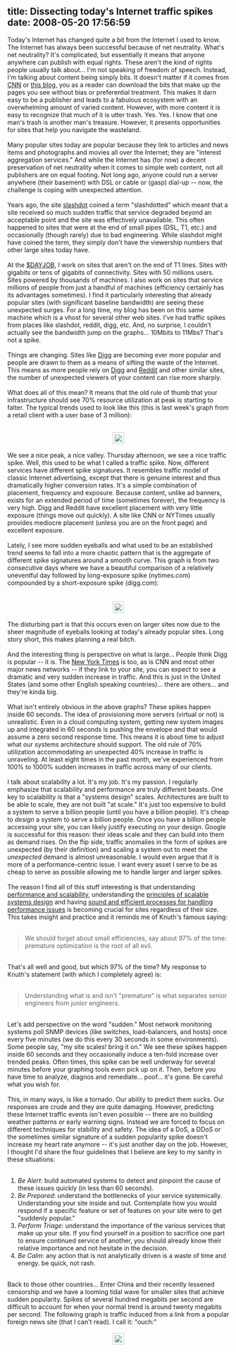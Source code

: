 title: Dissecting today's Internet traffic spikes
date: 2008-05-20 17:56:59
---

Today's Internet has changed quite a bit from the Internet I used to know.  The Internet has always been successful because of net neutrality.  What's net neutrality?  It's complicated, but essentially it means that anyone anywhere can publish with equal rights.  These aren't the kind of rights people usually talk about... I'm not speaking of freedom of speech.  Instead, I'm talking about content being simply bits.  It doesn't matter if it comes from <a href="http://cnn.com/">CNN</a> or <a href="http://lethargy.org/">this blog</a>, you as a reader can download the bits that make up the pages you see without bias or preferential treatment.  This makes it darn easy to be a publisher and leads to a fabulous ecosystem with an overwhelming amount of varied content.  However, with more content it is easy to recognize that much of it is utter trash.  Yes. Yes. I know that one man's trash is another man's treasure.  However, it presents opportunities for sites that help you navigate the wasteland.<br /><br />Many popular sites today are popular because they link to articles and news items and photographs and movies all over the Internet; they are "interest aggregation services."  And while the Internet has (for now) a decent preservation of net neutrality when it comes to simple web content, not all publishers are on equal footing.  Not long ago, anyone could run a server anywhere (their basement) with DSL or cable or (gasp) dial-up -- now, the challenge is coping with unexpected attention.<br /><br />Years ago, the site <a href="http://slashdot.org/">slashdot</a> coined a term "slashdotted" which meant that a site received so much sudden traffic that service degraded beyond an acceptable point and the site was effectively unavailable.  This often happened to sites that were at the end of small pipes (DSL, T1, etc.) and occasionally (though rarely) due to bad engineering.  While slashdot might have coined the term, they simply don't have the viewership numbers that other large sites today have.<br /><br />At the <a href="http://omniti.com/">$DAYJOB</a>, I work on sites that aren't on the end of T1 lines.  Sites with gigabits or tens of gigabits of connectivity.  Sites with 50 millions users.  Sites powered by thousands of machines. I also work on sites that service millions of people from just a handful of machines (efficiency certainly has its advantages sometimes).  I find it particularly interesting that already popular sites (with significant baseline bandwidth) are seeing these unexpected surges.  For a long time, my blog has been on this same machine which is a vhost for several other web sites.  I've had traffic spikes from places like slashdot, reddit, digg, etc.  And, no surprise, I couldn't actually see the bandwidth jump on the graphs... 10Mbits to 11Mbs?  That's not a spike.<br /><br />Things are changing.  Sites like <a href="http://digg.com/">Digg</a> are becoming ever more popular and people are drawn to them as a means of sifting the waste of the Internet.   This means as more people rely on <a href="http://digg.com/">Digg</a> and <a href="http://reddit.com/">Reddit</a> and other similar sites, the number of unexpected viewers of your content can rise more sharply.<br /><br />What does all of this mean?  It means that the old rule of thumb that your infrastructure should see 70% resource utilization at peak is starting to falter.  The typical trends used to look like this (this is last week's graph from a retail client with a user base of 3 million):<br /><br /><div align="center"><img style="border: 1px solid rgb(200, 200, 200); padding: 4px; max-width: 800px;" src="http://www.lethargy.org/%7Ejesus/uploads/Picture%201.png" /><br /><div align="left"><br />We see a nice peak, a nice valley.  Thursday afternoon, we see a nice traffic spike.  Well, this used to be what I called a traffic spike.  Now, different services have different spike signatures.  It resembles traffic model of classic Internet advertising, except that there is genuine interest and thus dramatically higher conversion rates.  It's a simple combination of placement, frequency and exposure.  Because content, unlike ad banners, exists for an extended period of time (sometimes forever), the frequency is very high.  Digg and Reddit have excellent placement with very little exposure (things move out quickly).  A site like CNN or NYTimes usually provides mediocre placement (unless you are on the front page) and excellent exposure.<br /><br />Lately, I see more sudden eyeballs and what used to be an established trend seems to fall into a more chaotic pattern that is the aggregate of different spike signatures around a smooth curve.  This graph is from two consecutive days where we have a beautiful comparison of a relatively uneventful day followed by long-exposure spike (nytimes.com) compounded by a short-exposure spike (digg.com):<br /><br /><br /><div align="center"><img style="border: 1px solid rgb(200, 200, 200); padding: 4px; max-width: 800px;" src="http://www.lethargy.org/%7Ejesus/uploads/graph.png" /><br /></div><br />The disturbing part is that this occurs even on larger sites now due to the sheer magnitude of eyeballs looking at today's already popular sites.  Long story short, this makes planning a real bitch.<br /><br />And the interesting thing is perspective on what is large...  People think Digg is popular -- it is.  The <a href="http://nytimes.com/">New York Times</a> is too, as is CNN and most other major news networks -- if they link to your site, you can expect to see a dramatic and very sudden increase in traffic. And this is just in the United States (and some other English speaking countries)... there are others... and they're kinda big.<br /><br />What isn't entirely obvious in the above graphs?  These spikes happen inside 60 seconds.  The idea of provisioning more servers (virtual or not) is unrealistic.  Even in a cloud computing system, getting new system images up and integrated in 60 seconds is pushing the envelope and that would assume a zero second response time.  This means it is about time to adjust what our systems architecture should support.  The old rule of 70% utilization accommodating an unexpected 40% increase in traffic is unraveling.  At least eight times in the past month, we've experienced from 100% to 1000% sudden increases in traffic across many of our clients.<br /><br />I talk about scalability a lot.  It's my job.  It's my passion.  I regularly emphasize that scalability and performance are truly different beasts.  One key to scalability is that a "systems design" scales.  Architectures are built to be able to scale, they are not built "at scale."  It's just too expensive to build a system to serve a billion people (until you have a billion people).  It's cheap to <em>design</em> a system to serve a billion people.  Once you have a billion people accessing your site, you can likely justify executing on your design.  Google is successful for this reason: their ideas scale and they can build into them as demand rises.  On the flip side, traffic anomalies in the form of spikes are unexpected (by their definition) and scaling a system out to meet the <em>unexpected</em> demand is almost unreasonable.  I would even argue that it is more of a performance-centric issue.  I want every asset I serve to be as cheap to serve as possible allowing me to handle larger and larger spikes.<br /><br />The reason I find all of this stuff interesting is that understanding <a href="http://omniti.com/does/scalability-and-performance">performance and scalability</a>, understanding the <a href="http://scalableinternetarchitectures.com/blog/pages/about">principles of scalable systems design</a> and having <a href="http://omniti.com/does/scalability-and-performance/process">sound and efficient processes for handling performance issues</a> is becoming crucial for sites regardless of their size.  This takes insight and practice and it reminds me of Knuth's famous saying:<br /><br /><blockquote>We should forget about small efficiencies, say about 97% of the time: premature optimization is the root of all evil.<br /></blockquote><br />That's all well and good, but which 97% of the time?  My response to Knuth's statement (with which I completely agree) is:<br /><br /><blockquote>Understanding what is and isn't "premature" is what separates senior engineers from junior engineers.<br /></blockquote><br />Let's add perspective on the word "sudden."  Most network monitoring systems poll SNMP devices (like switches, load-balancers, and hosts) once every five minutes (we do this every 30 seconds in some environments).  Some people say, "my site scales! bring it on." We see these spikes happen inside 60 seconds and they occasionally induce a ten-fold increase over trended peaks.  Often times, this spike can be well underway for several minutes before your graphing tools even pick up on it.  Then, before you have time to analyze, diagnos and remediate... poof... it's gone.  Be careful what you wish for.<br /><br />This, in many ways, is like a tornado.  Our ability to predict them sucks.  Our responses are crude and they are quite damaging.  However, predicting these Internet traffic events isn't even possible -- there are no building weather patterns or early warning signs.  Instead we are forced to focus on different techniques for stability and safety.  The idea of a DoS, a DDoS or the sometimes similar signature of a sudden popularity spike doesn't increase my heart rate anymore -- it's just another day on the job.  However, I thought I'd share the four guidelines that I believe are key to my sanity in these situations:<br /><br /><ol><li><em>Be Alert</em>: build automated systems to detect and pinpoint the cause of these issues quickly (in less than 60 seconds).</li><li><em>Be Prepared</em>: understand the bottlenecks of your service systemically.  Understanding your site inside and out.  Contemplate how you would respond if a specific feature or set of features on your site were to get "suddenly popular."</li><li><em>Perform Triage</em>: understand the importance of the various services that make up your site.  If you find yourself in a position to sacrifice one part to ensure continued service of another, you should already know their relative importance and not hesitate in the decision.</li><li><em>Be Calm</em>: any action that is not analytically driven is a waste of time and energy.  be quick, not rash.<br /></li></ol><br />Back to those other countries... Enter China and their recently lessened censorship and we have a looming tidal wave for smaller sites that achieve sudden popularity.  Spikes of several hundred megabits per second are difficult to account for when your normal trend is around twenty megabits per second.    The following graph is traffic induced from a link from a popular foreign news site (that I can't read).  I call it: "ouch:"<br /><br /><div align="center"><img style="border: 1px solid rgb(200, 200, 200); padding: 4px; max-width: 800px;" src="http://www.lethargy.org/%7Ejesus/uploads/graph_image.php.png" /><br /></div></div></div>
